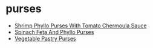 # purses

 * [Shrimp Phyllo Purses With Tomato Chermoula Sauce](index/s/shrimp-phyllo-purses-with-tomato-chermoula-sauce-106100.json)
 * [Spinach Feta And Phyllo Purses](index/s/spinach-feta-and-phyllo-purses-101576.json)
 * [Vegetable Pastry Purses](index/v/vegetable-pastry-purses.json)
